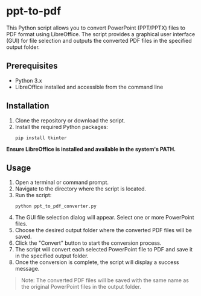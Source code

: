 # ppt-to-pdf

This Python script allows you to convert PowerPoint (PPT/PPTX) files to PDF format using LibreOffice. The script provides a graphical user interface (GUI) for file selection and outputs the converted PDF files in the specified output folder.

## Prerequisites

- Python 3.x
- LibreOffice installed and accessible from the command line

## Installation

1. Clone the repository or download the script.
2. Install the required Python packages:
   ```
   pip install tkinter
   ```
**Ensure LibreOffice is installed and available in the system's PATH.**

## Usage

1. Open a terminal or command prompt.
2. Navigate to the directory where the script is located.
3. Run the script:
   ```
   python ppt_to_pdf_converter.py
   ```
4. The GUI file selection dialog will appear. Select one or more PowerPoint files.
5. Choose the desired output folder where the converted PDF files will be saved.
6. Click the "Convert" button to start the conversion process.
7. The script will convert each selected PowerPoint file to PDF and save it in the specified output folder.
8. Once the conversion is complete, the script will display a success message.

>Note: The converted PDF files will be saved with the same name as the original PowerPoint files in the output folder.
